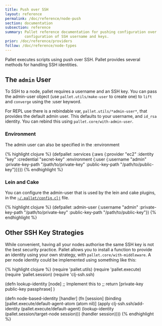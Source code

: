 ```yaml
---
title: Push over SSH
layout: reference
permalink: /doc/reference/node-push
section: documentation
subsection: reference
summary: Pallet reference documentation for pushing configuration over SSH. Covers
         configuration of SSH username and keys.
prior: /doc/reference/providers
follow: /doc/reference/node-types
---
```


Pallet executes scripts using push over SSH. Pallet provides several methods for
handling SSH identities.

## The `admin` User

To SSH to a node, pallet requires a username and an SSH key.  You can pass
the admin-user object (use `pallet.utils/make-user` to create one) to `lift`
and `converge` using the :user keyword.

For REPL use there is a rebindable var, `pallet.utils/*admin-user*`, that
provides the default admin user. This defaults to your username, and
`id_rsa` identity.  You can rebind this using `pallet.core/with-admin-user`.

### Environment
The admin user can also be specified in the :environment

{% highlight clojure %}
(defpallet
  :services
    {:aws
      {:provider "ec2" :identity "key" :credential "secret-key"
       :environment
         {:user {:username "admin"
                 :private-key-path "/path/to/private-key"
                 :public-key-path "/path/to/public-key"}}}})
{% endhighlight %}


### Lein and Cake
You can configure the admin-user that is used by the lein and cake plugins,
in the [`~/.pallet/config.clj`](file:~/.pallet/config.clj) file.

{% highlight clojure %}
(defpallet
  :admin-user
    {:username "admin"
     :private-key-path "/path/to/private-key"
     :public-key-path "/path/to/public-key"})
{% endhighlight %}

## Other SSH Key Strategies
While convenient, having all your nodes authorise the same SSH key is not the
best security practice.  Pallet allows you to install a function to provide an
identity using your own strategy, with `pallet.core/with-middleware`. A
per node identity could be implemented using something like this:

{% highlight clojure %}
(require 'pallet.utils)
(require 'pallet.execute)
(require 'pallet.session)
(require 'clj-ssh.ssh)

(defn lookup-identity [node]
  ;; Implement this to
  ;; return [private-key public-key passphrase]
  )

(defn node-based-identity
  [handler]
  (fn [session]
    (binding [pallet.execute/default-agent-atom (atom nil)]
      (apply clj-ssh.ssh/add-identity
       (pallet.execute/default-agent)
       (lookup-identity (pallet.session/target-node session)))
      (handler session))))
{% endhighlight %}
